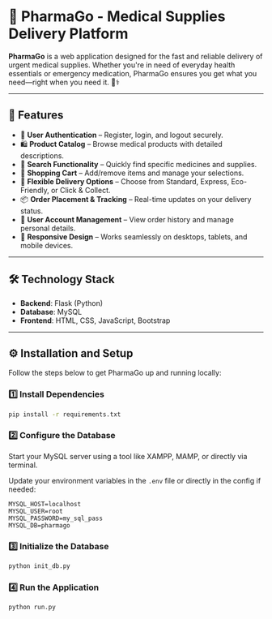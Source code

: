 
# 💊 PharmaGo - Medical Supplies Delivery Platform

**PharmaGo** is a web application designed for the fast and reliable delivery of urgent medical supplies.
 Whether you're in need of everyday health essentials or emergency medication, PharmaGo ensures you get
 what you need—right when you need it. 🚚⚕️

---

## 🌟 Features

- 🔐 **User Authentication** – Register, login, and logout securely.
- 🛍️ **Product Catalog** – Browse medical products with detailed descriptions.
- 🔎 **Search Functionality** – Quickly find specific medicines and supplies.
- 🛒 **Shopping Cart** – Add/remove items and manage your selections.
- 🚚 **Flexible Delivery Options** – Choose from Standard, Express, Eco-Friendly, or Click & Collect.
- 📦 **Order Placement & Tracking** – Real-time updates on your delivery status.
- 👤 **User Account Management** – View order history and manage personal details.
- 📱 **Responsive Design** – Works seamlessly on desktops, tablets, and mobile devices.

---

## 🛠️ Technology Stack

- **Backend**: Flask (Python)
- **Database**: MySQL
- **Frontend**: HTML, CSS, JavaScript, Bootstrap

---

## ⚙️ Installation and Setup

Follow the steps below to get PharmaGo up and running locally:

### 1️⃣ Install Dependencies

```bash
pip install -r requirements.txt
```

### 2️⃣ Configure the Database

Start your MySQL server using a tool like XAMPP, MAMP, or directly via terminal.

Update your environment variables in the `.env` file or directly in the config if needed:

```env
MYSQL_HOST=localhost
MYSQL_USER=root
MYSQL_PASSWORD=my_sql_pass
MYSQL_DB=pharmago
```

### 3️⃣ Initialize the Database

```bash
python init_db.py
```

### 4️⃣ Run the Application

```bash
python run.py
```
